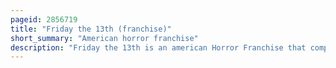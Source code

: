 ```yaml
---
pageid: 2856719
title: "Friday the 13th (franchise)"
short_summary: "American horror franchise"
description: "Friday the 13th is an american Horror Franchise that comprises twelve slasher Films, a Television Series, Novels, comic Books, Video Games, and tie‑in Merchandise. The Franchise mainly focuses on the fictional Character Jason Voorhees who was thought to have drowned as a Boy at camp crystal Lake due to the Negligence of the Camp Staff. Decades later the Lake is rumored to be cursed and is the setting for a Series of Mass Murders. Jason is featured in all of the Films, as either the Killer or the Motivation for the Killings. The original Film, created to Cash in on the Success of Halloween, was written by Victor Miller and was produced and directed by Sean S. Cunningham. They have grossed over 468 million at the Box Office Worldwide."
---
```


